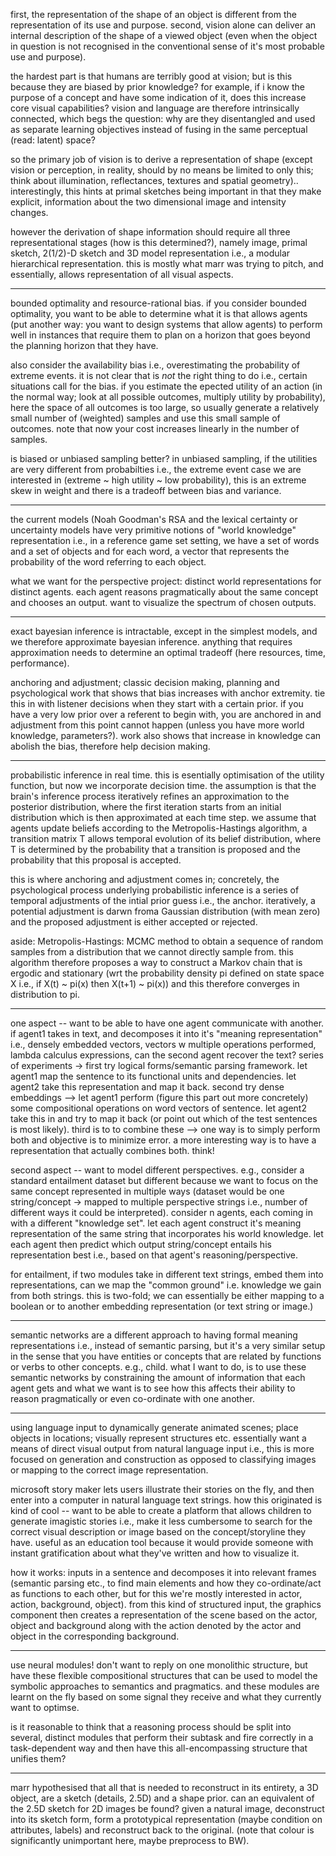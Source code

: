 first, the representation of the shape of an object is different from the representation of its use and purpose. second, vision alone can deliver an internal description of the shape of a viewed object (even when the object in question is not recognised in the conventional sense of it's most probable use and purpose). 

the hardest part is that humans are terribly good at vision; but is this because they are biased by prior knowledge? for example, if i know the purpose of a concept and have some indication of it, does this increase core visual capabilities? vision and language are therefore intrinsically connected, which begs the question: why are they disentangled and used as separate learning objectives instead of fusing in the same perceptual (read: latent) space?

so the primary job of vision is to derive a representation of shape (except vision or perception, in reality, should by no means be limited to only this; think about illumination, reflectances, textures and spatial geometry).. interestingly, this hints at primal sketches being important in that they make explicit, information about the two dimensional image and intensity changes.

however the derivation of shape information should require all three representational stages (how is this determined?), namely image, primal sketch, 2(1/2)-D sketch and 3D model representation i.e., a modular hierarchical representation. this is mostly what marr was trying to pitch, and essentially, allows representation of all visual aspects. 

---

bounded optimality and resource-rational bias. if you consider bounded optimality, you want to be able to determine what it is that allows agents (put another way: you want to design systems that allow agents) to perform well in instances that require them to plan on a horizon that goes beyond the planning horizon that they have. 

also consider the availability bias i.e., overestimating the probability of extreme events. it is not clear that is _not_ the right thing to do i.e., certain situations call for the bias. if you estimate the epected utility of an action (in the normal way; look at all possible outcomes, multiply utility by probability), here the space of all outcomes is too large, so usually generate a relatively small number of (weighted) samples and use this small sample of outcomes. note that now your cost increases linearly in the number of samples.

is biased or unbiased sampling better? in unbiased sampling, if the utilities are very different from probabilties i.e., the extreme event case we are interested in (extreme ~ high utility ~ low probability), this is an extreme skew in weight and there is a tradeoff between bias and variance. 

---

the current models (Noah Goodman's RSA and the lexical certainty or uncertainty models have very primitive notions of "world knowledge" representation i.e., in a reference game set setting, we have a set of words and a set of objects and for each word, a vector that represents the probability of the word referring to each object. 

what we want for the perspective project: distinct world representations for distinct agents. each agent reasons pragmatically about the same concept and chooses an output. want to visualize the spectrum of chosen outputs.

---

exact bayesian inference is intractable, except in the simplest models, and we therefore approximate bayesian inference. anything that requires approximation needs to determine an optimal tradeoff (here resources, time, performance). 

anchoring and adjustment; classic decision making, planning and psychological work that shows that bias increases with anchor extremity. tie this in with listener decisions when they start with a certain prior. if you have a very low prior over a referent to begin with, you are anchored in and adjustment from this point cannot happen (unless you have more world knowledge, parameters?). work also shows that increase in knowledge can abolish the bias, therefore help decision making. 

---

probabilistic inference in real time. this is esentially optimisation of the utility function, but now we incorporate decision time. the assumption is that the brain's inference process iteratively refines an approximation to the posterior distribution, where the first iteration starts from an initial distribution which is then approximated at each time step. we assume that agents update beliefs according to the Metropolis-Hastings algorithm, a transition matrix T allows temporal evolution of its belief distribution, where T is determined by the probability that a transition is proposed and the probability that this proposal is accepted. 

this is where anchoring and adjustment comes in; concretely, the psychological process underlying probabilistic inference is a series of temporal adjustments of the intial prior guess i.e., the anchor. iteratively, a potential adjustment is darwn froma  Gaussian distribution (with mean zero) and the proposed adjustment is either accepted or rejected. 

aside: Metropolis-Hastings: MCMC method to obtain a sequence of random samples from a distribution that we cannot directly sample from. this algorithm therefore proposes a way to construct a Markov chain that is ergodic and stationary (wrt the probability density pi defined on state space X i.e., if X(t) ~ pi(x) then X(t+1) ~ pi(x)) and this therefore converges in distribution to pi. 

---

one aspect -- want to be able to have one agent communicate with another. if agent1 takes in text, and decomposes it into it's "meaning representation" i.e., densely embedded vectors, vectors w multiple operations performed, lambda calculus expressions, can the second agent recover the text?
series of experiments -> first try logical forms/semantic parsing framework. let agent1 map the sentence to its functional units and dependencies. let agent2 take this representation and map it back. second try dense embeddings --> let agent1 perform (figure this part out more concretely) some compositional operations on word vectors of sentence. let agent2 take this in and try to map it back (or point out which of the test sentences is most likely). third is to to combine these --> one way is to simply perform both and objective is to minimize error. a more interesting way is to have a representation that actually combines both. think!

second aspect -- want to model different perspectives. e.g., consider a standard entailment dataset but different because we want to focus on the same concept represented in multiple ways (dataset would be one string/concept -> mapped to multiple perspective strings i.e., number of different ways it could be interpreted). consider n agents, each coming in with a different "knowledge set". let each agent construct it's meaning representation of the same string that incorporates his world knowledge. let each agent then predict which output string/concept entails his representation best i.e., based on that agent's reasoning/perspective.

for entailment, if two modules take in different text strings, embed them into representations, can we map the "common ground" i.e. knowledge we gain from both strings. this is two-fold; we can essentially be either mapping to a boolean or to another embedding representation (or text string or image.)

---

semantic networks are a different approach to having formal meaning representations i.e., instead of semantic parsing, but it's a very similar setup in the sense that you have entities or concepts that are related by functions or verbs to other concepts. e.g., child. what I want to do, is to use these semantic networks by constraining the amount of information that each agent gets and what we want is to see how this affects their ability to reason pragmatically or even co-ordinate with one another.

---

using language input to dynamically generate animated scenes; place objects in locations; visually represent structures etc. essentially want a means of direct visual output from natural language input i.e., this is more focused on generation and construction as opposed to classifying images or mapping to the correct image representation.

microsoft story maker lets users illustrate their stories on the fly, and then enter into a computer in natural language text strings. how this originated is kind of cool -- want to be able to create a platform that allows children to generate imagistic stories i.e., make it less cumbersome to search for the correct visual description or image based on the concept/storyline they have. useful as an education tool because it would provide someone with instant gratification about what they've written and how to visualize it. 

how it works: inputs in a sentence and decomposes it into relevant frames (semantic parsing etc., to find main elements and how they co-ordinate/act as functions to each other, but for this we're mostly interested in actor, action, background, object). from this kind of structured input, the graphics component then creates a representation of the scene based on the actor, object and background along with the action denoted by the actor and object in the corresponding background. 

---

use neural modules! don't want to reply on one monolithic structure, but have these flexible compositional structures that can be used to model the symbolic approaches to semantics and pragmatics. and these modules are learnt on the fly based on some signal they receive and what they currently want to optimse.

is it reasonable to think that a reasoning process should be split into several, distinct modules that perform their subtask and fire correctly in a task-dependent way and then have this all-encompassing structure that unifies them?

---

marr hypothesised that all that is needed to reconstruct in its entirety, a 3D object, are a sketch (details, 2.5D) and a shape prior. can an equivalent of the 2.5D sketch for 2D images be found? given a natural image, deconstruct into its sketch form, form a prototypical representation (maybe condition on attributes, labels) and reconstruct back to the original. (note that colour is significantly unimportant here, maybe preprocess to BW).


